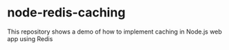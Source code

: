 # node-redis-caching

This repository shows a demo of how to implement caching in Node.js web app using Redis
